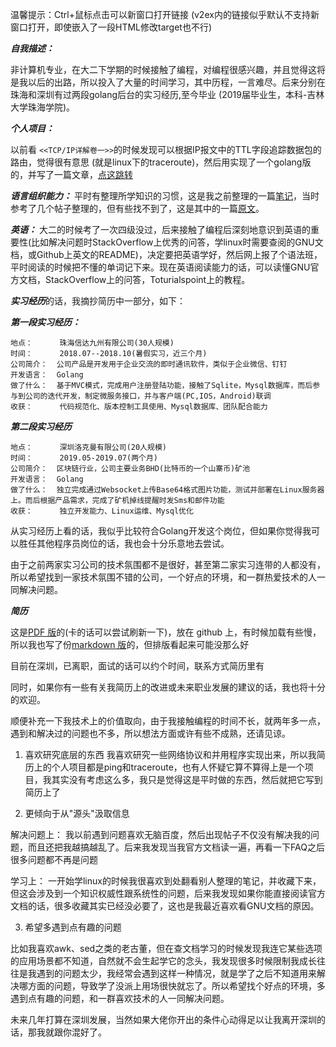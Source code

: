 温馨提示：Ctrl+鼠标点击可以新窗口打开链接 (v2ex内的链接似乎默认不支持新窗口打开，即使嵌入了一段HTML修改target也不行)

***自我描述：***

非计算机专业，在大二下学期的时候接触了编程，对编程很感兴趣，并且觉得这将是我以后的出路，所以投入了大量的时间学习，其中历程，一言难尽。后来分别在珠海和深圳有过两段golang后台的实习经历,至今毕业 (2019届毕业生，本科-吉林大学珠海学院)。

***个人项目：***

以前看 `<<TCP/IP详解卷一>>`的时候发现可以根据IP报文中的TTL字段追踪数据包的路由，觉得很有意思 (就是linux下的traceroute)，然后用实现了一个golang版的，并写了一篇文章，<a href="https://segmentfault.com/a/1190000020048492" target="_blank">点这跳转</a>



***语言组织能力：***
平时有整理所学知识的习惯，这是我之前整理的一篇<a href="https://github.com/wljgithub/for_interview/blob/master/resource/arts.md" target="_blank">笔记</a>，当时参考了几个帖子整理的，但有些找不到了，这是其中的一篇<a href="https://www.digitalocean.com/community/tutorials/how-to-view-and-configure-linux-logs-on-ubuntu-and-centos" target="_blank">原文</a>。



***英语：***
大二的时候考了一次四级没过，后来接触了编程后深刻地意识到英语的重要性(比如解决问题时StackOverflow上优秀的问答，学linux时需要查阅的GNU文档，或Github上英文的README)，决定要把英语学好，然后网上报了个语法班，平时阅读的时候把不懂的单词记下来。现在英语阅读能力的话，可以读懂GNU官方文档，StackOverflow上的问答，Toturialspoint上的教程。


***实习经历***的话，我摘抄简历中一部分，如下：

***第一段实习经历：***
```
地点：      珠海信达九州有限公司(30人规模)
时间：      2018.07--2018.10(暑假实习，近三个月)					
公司简介：  公司产品是开发用于企业交流的即时通讯软件，类似于企业微信、钉钉
开发语言：  Golang
做了什么：  基于MVC模式，完成用户注册登陆功能，接触了Sqlite，Mysql数据库，而后参与到公司的迭代开发，制定微服务接口，并与客户端(PC,IOS，Android)联调
收获：      代码规范化、版本控制工具使用、Mysql数据库、团队配合能力
```
***第二段实习经历***
```
地点：      深圳洛克曼有限公司(20人规模)
时间：      2019.05-2019.07(两个月)					
公司简介：  区块链行业，公司主要业务BHD(比特币的一个山寨币)矿池
开发语言：  Golang
做了什么：  独立完成通过Websocket上传Base64格式图片功能，测试并部署在Linux服务器上。而后根据产品需求，完成了矿机掉线提醒时发Sms和邮件功能
收获：      独立开发能力、Linux运维、Mysql优化
```


从实习经历上看的话，我似乎比较符合Golang开发这个岗位，但如果你觉得我可以胜任其他程序员岗位的话，我也会十分乐意地去尝试。

由于之前两家实习公司的技术氛围都不是很好，甚至第二家实习连带的人都没有，所以希望找到一家技术氛围不错的公司，一个好点的环境，和一群热爱技术的人一同解决问题。

***简历***

这是[PDF 版](https://github.com/wljgithub/for_interview/blob/master/resource/resumeWithContacts.pdf)的(卡的话可以尝试刷新一下)，放在 github 上，有时候加载有些慢，所以我也写了份[markdown 版](https://github.com/wljgithub/for_interview/blob/master/resource/resumeWithContacts.md)的，但排版看起来可能没那么好

目前在深圳，已离职，面试的话可以约个时间，联系方式简历里有



同时，如果你有一些有关我简历上的改进或未来职业发展的建议的话，我也将十分的欢迎。


顺便补充一下我技术上的价值取向，由于我接触编程的时间不长，就两年多一点，遇到和解决过的问题也不多，所以想法方面或许有些不成熟，还请见谅。

1. 喜欢研究底层的东西
	我喜欢研究一些网络协议和并用程序实现出来，所以我简历上的个人项目都是ping和traceroute，也有人怀疑它算不算得上是一个项目，我其实没有考虑这么多，我只是觉得这是平时做的东西，然后就把它写到简历上了


2. 更倾向于从"源头"汲取信息

解决问题上：
我以前遇到问题喜欢无脑百度，然后出现帖子不仅没有解决我的问题，而且还把我越搞越乱了。后来我发现当我官方文档读一遍，再看一下FAQ之后很多问题都不再是问题

学习上：
  一开始学linux的时候我很喜欢到处翻看别人整理的笔记，并收藏下来，但这会涉及到一个知识权威性跟系统性的问题，后来我发现如果你能直接阅读官方文档的话，很多收藏其实已经没必要了，这也是我最近喜欢看GNU文档的原因。


3. 希望多遇到点有趣的问题

  比如我喜欢awk、sed之类的老古董，但在查文档学习的时候发现我连它某些选项的应用场景都不知道，自然就不会生起学它的念头，我发现很多时候限制我成长往往是我遇到的问题太少，我经常会遇到这样一种情况，就是学了之后不知道用来解决哪方面的问题，导致学了没派上用场很快就忘了。所以希望找个好点的环境，多遇到点有趣的问题，和一群喜欢技术的人一同解决问题。

未来几年打算在深圳发展，当然如果大佬你开出的条件心动得足以让我离开深圳的话，那我就跟你混好了。


